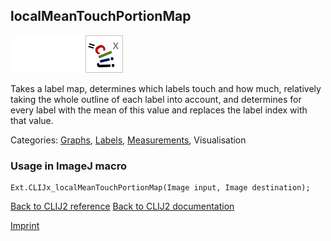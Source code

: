 ## localMeanTouchPortionMap
<img src="images/mini_empty_logo.png"/><img src="images/mini_empty_logo.png"/><img src="images/mini_clijx_logo.png"/>

Takes a label map, determines which labels touch and how much, relatively taking the whole outline of 
each label into account, and determines for every label with the mean of this value and replaces the 
label index with that value.



Categories: [Graphs](https://clij.github.io/clij2-docs/reference__graph), [Labels](https://clij.github.io/clij2-docs/reference__label), [Measurements](https://clij.github.io/clij2-docs/reference__measurement), Visualisation

### Usage in ImageJ macro
```
Ext.CLIJx_localMeanTouchPortionMap(Image input, Image destination);
```


[Back to CLIJ2 reference](https://clij.github.io/clij2-docs/reference)
[Back to CLIJ2 documentation](https://clij.github.io/clij2-docs)

[Imprint](https://clij.github.io/imprint)
